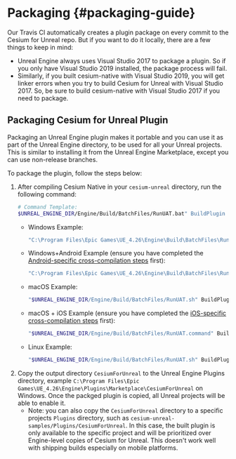 # Packaging {#packaging-guide}

Our Travis CI automatically creates a plugin package on every commit to the Cesium for Unreal repo. But if you want to do it locally, there are a few things to keep in mind:

- Unreal Engine always uses Visual Studio 2017 to package a plugin. So if you only have Visual Studio 2019 installed, the package process will fail.
- Similarly, if you built cesium-native with Visual Studio 2019, you will get linker errors when you try to build Cesium for Unreal with Visual Studio 2017. So, be sure to build cesium-native with Visual Studio 2017 if you need to package.

## Packaging Cesium for Unreal Plugin

Packaging an Unreal Engine plugin makes it portable and you can use it as part of the Unreal Engine directory, to be used for all your Unreal projects. This is similar to installing it from the Unreal Engine Marketplace, except you can use non-release branches.

To package the plugin, follow the steps below:

1. After compiling Cesium Native in your `cesium-unreal` directory, run the following command:
   ```bash
   # Command Template:
   $UNREAL_ENGINE_DIR/Engine/Build/BatchFiles/RunUAT.bat" BuildPlugin -Plugin="<absolute path to cesium-unreal/CesiumForUnreal.uplugin>" -Package="<absolute path to output directory>" -CreateSubFolder -TargetPlatforms=<target platforms>
   ```
   - Windows Example:
     ```cmd
     "C:\Program Files\Epic Games\UE_4.26\Engine\Build\BatchFiles\RunUAT.bat" BuildPlugin -Plugin="C:\workspace\cesium-unreal\CesiumForUnreal.uplugin" -Package="C:\workspace\Packages\CesiumForUnreal" -CreateSubFolder -TargetPlatforms=Win64
     ```
   - Windows+Android Example (ensure you have completed the [Android-specific cross-compilation steps](https://github.com/CesiumGS/cesium-unreal/blob/main/Documentation/developer-setup-windows.md#cmake-command-line-for-android) first):
     ```cmd
     "C:\Program Files\Epic Games\UE_4.26\Engine\Build\BatchFiles\RunUAT.bat" BuildPlugin -Plugin="C:\workspace\cesium-unreal\CesiumForUnreal.uplugin" -Package="C:\workspace\Packages\CesiumForUnreal" -CreateSubFolder -TargetPlatforms=Win64+Android
     ```
   - macOS Example:
     ```bash
     "$UNREAL_ENGINE_DIR/Engine/Build/BatchFiles/RunUAT.sh" BuildPlugin -Plugin="/home/user/workspace/cesium-unreal/CesiumForUnreal.uplugin" -Package="/home/user/workspace/packages/CesiumForUnreal" -CreateSubFolder -TargetPlatforms=Mac
     ```
   - macOS + iOS Example (ensure you have completed the [iOS-specific cross-compilation steps](https://github.com/CesiumGS/cesium-unreal/blob/main/Documentation/developer-setup-osx.md#cmake-command-line-for-ios) first):
     ```bash
     "$UNREAL_ENGINE_DIR/Engine/Build/BatchFiles/RunUAT.command" BuildPlugin -Plugin="/Users/user/workspace/cesium-unreal/CesiumForUnreal.uplugin" -Package="/Users/user/workspace/packages/CesiumForUnreal" -CreateSubFolder -TargetPlatforms=Mac+iOS
     ```
   - Linux Example:
     ```bash
     "$UNREAL_ENGINE_DIR/Engine/Build/BatchFiles/RunUAT.sh" BuildPlugin -Plugin="/home/user/workspace/cesium-unreal/CesiumForUnreal.uplugin" -Package="/home/user/workspace/packages/CesiumForUnreal" -CreateSubFolder -TargetPlatforms=Linux
     ```
2. Copy the output directory `CesiumForUnreal` to the Unreal Engine Plugins directory, example `C:\Program Files\Epic Games\UE_4.26\Engine\Plugins\Marketplace\CesiumForUnreal` on Windows. Once the packged plugin is copied, all Unreal projects will be able to enable it.
   - Note: you can also copy the `CesiumForUnreal` directory to a specific projects `Plugins` directory, such as `cesium-unreal-samples/Plugins/CesiumForUnreal`. In this case, the built plugin is only available to the specific project and will be prioritized over Engine-level copies of Cesium for Unreal. This doesn't work well with shipping builds especially on mobile platforms.
